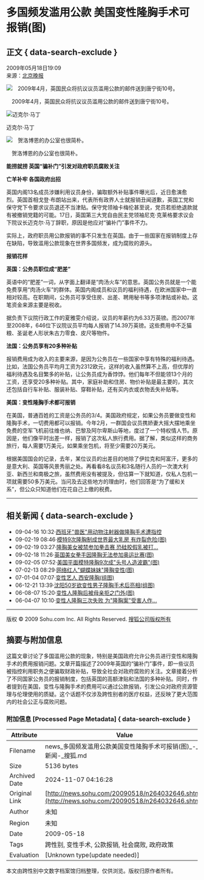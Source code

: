 # 多国频发滥用公款 美国变性隆胸手术可报销(图)

## 正文 { data-search-exclude }


2009年05月18日19:09  
来源：[北京晚报](https://newepaper.bjd.com.cn/bjwb/html/2009-05/18/content_147480.htm)

![　2009年4月，英国民众将抗议议员滥用公款的邮件送到唐宁街10号。](https://photocdn.sohu.com/20090518/Img264032647.jpg)

　2009年4月，英国民众将抗议议员滥用公款的邮件送到唐宁街10号。

![迈克尔·马丁](https://photocdn.sohu.com/20090518/Img264032648.jpg)

迈克尔·马丁

![　贺洛博恩的办公室也很简朴。](https://photocdn.sohu.com/20090518/Img264032649.jpg)

　贺洛博恩的办公室也很简朴。

**能捞就捞 英国“骗补门”引发对政府职员腐败关注**

**亡羊补牢 各国政府出招**

英国内阁13名成员涉嫌利用议员身份，骗取额外补贴事件曝光后，近日愈演愈烈。英国首相戈登·布朗站出来，代表所有政界人士就报销丑闻道歉，英国工党和保守党下令要求议员退还不当津贴。保守党领袖卡梅伦甚至说，党员若拒绝退款就有被撤销党籍的可能。17日，英国第三大党自由民主党领袖尼克·克莱格要求议会下院议长迈克尔·马丁辞职，原因是他应对“骗补门”事件不力。

实际上，政府职员用公款报销的事不只发生在英国。由于一些国家在报销制度上存在缺陷，导致滥用公款现象在世界多国频发，成为腐败的源头。

**报销花样**

**英国：公务员职位成“肥差”**

英语中的“肥差”一词，从字面上翻译是“肉汤火车”的意思。英国公务员就是一个能免费享用“肉汤火车”的群体。英国内阁成员和议员的福利待遇，在欧洲国家中一直相对较高。在职期间，公务员可享受住房、出差、聘用秘书等多项津贴或补助。这笔资金来源主要是税收。

据负责下议院行政工作的夏雅雯介绍说，议员的年薪约为6.33万英镑。而2007年至2008年，646位下议院议员平均每人报销了14.39万英镑。这些费用中不乏猫粮、圣诞老人形状朱古力零食、皮尺等物件。

**法国：公务员享有20多种补贴**

报销费用成为收入的主要来源，是因为公务员在一些国家中享有特殊的福利待遇。比如，法国公务员平均月工资为2312欧元，这样的收入虽然算不上高，但优厚的福利待遇及名目繁多的补贴，让公务员成为香饽饽。他们每年不但能领13个月的工资，还享受20多种补贴。其中，家庭补助和住房、物价补贴是最主要的，其次还包括自行车补贴、服装补贴、穿鞋补贴，还有买内衣或衣物丢失补贴等。

**美国：变性隆胸手术都可报销**

在美国，普通百姓的工资是公务员的3/4。美国政府规定，如果公务员要做变性和隆胸手术，一切费用都可以报销。今年2月，一群国会议员携娇妻大摇大摆地乘坐免费的空军飞机前往维也纳、巴黎及阿尔卑斯山等地，度过了一个特权情人节。原因是，他们像平时出差一样，报销了这次私人旅行费用。据了解，类似这样的商务旅行，每人需要1万美元，如果乘坐包机，将至少需要20万美元。

根据美国国会的记录，去年，某位议员的出差目的地除了伊拉克和阿富汗，更多的是意大利、英国等风景秀丽之处。再看看8名议员和3名随行人员的一次澳大利亚、新西兰和南极之旅，虽然费用没有被提及，但估算一下就知道，仅私人包机一项就需要50多万美元。当问及去这些地方的理由时，他们回答是“为了缓和关系”，但公众只知道他们在花自己上缴的税费。

---

## 相关新闻 { data-search-exclude }

- 09-04-16 10:32·[西班牙"兽医"用动物注射器做隆胸手术遭指控](https://news.sohu.com/20090416/n263422401.shtml)
- 09-02-19 08:46·[模特9次隆胸制成世界最大乳房 有炸裂危险(图)](https://news.sohu.com/20090219/n262332325.shtml)
- 09-02-19 03:27·[隆胸美女被禁参加拳击赛 恐硅胶假乳被打...](https://news.sohu.com/20090219/n262327502.shtml)
- 09-02-18 11:26·[英国美女拳手因隆胸无法参加奥运比赛(图)](https://news.sohu.com/20090218/n262313541.shtml)
- 09-02-05 07:52·[美国平面模特隆胸9次成"头号人造波霸"(图)](https://news.sohu.com/20090205/n262060669.shtml)
- 07-02-13 08:29·[网络红人"蝴蝶妹妹"隆胸变性(图)](https://news.sohu.com/20070213/n248208476.shtml)
- 07-01-04 07:07·[变性艺人 西安隆胸(组图)](https://news.sohu.com/20070104/n247408432.shtml)
- 06-12-21 13:39·[沈阳50岁欲变性男子隆胸手术后亮相(组图)](https://news.sohu.com/20061221/n247182319.shtml)
- 06-08-07 15:20·[变性人隆胸后被母亲拒之门外(图)](https://news.sohu.com/20060807/n244664036.shtml)
- 06-04-07 10:10·[变性人隆胸三次失败 为"隆胸案"受害人作...](https://news.sohu.com/20060407/n242682635.shtml)

---

版权 © 2009 Sohu.com Inc. All Rights Reserved. [搜狐公司版权所有](https://corp.sohu.com/s2007/copyright/)

## 摘要与附加信息

<!-- tcd_abstract -->
这篇文章讨论了多国滥用公款的现象，特别是美国政府允许公务员进行变性和隆胸手术的费用报销问题。文章开篇描述了2009年英国的“骗补门”事件，即一些议员被指控利用职务之便骗取财政补贴，导致全社会对政府腐败的关注。文章接着分析了不同国家公务员的报销制度，包括英国的高额津贴和法国的多种补贴。同时，作者提到在美国，变性与隆胸手术的费用可以通过公款报销，引发公众对政府资源管理与伦理使用的质疑。这个话题不仅涉及跨性别者的医疗权益，还反映了更大范围内的社会公正与腐败问题。
<!-- tcd_abstract_end -->

### 附加信息 [Processed Page Metadata] { data-search-exclude }

| Attribute       | Value                                  |
|-----------------|----------------------------------------|
| Filename        | news_多国频发滥用公款美国变性隆胸手术可报销(图)_-_新闻-_搜狐.md                             |
| Size            | 5136 bytes                           |
| Archived Date   | 2024-11-07 04:16:28                             |
| Original Link   | [http://news.sohu.com/20090518/n264032646.shtml](http://news.sohu.com/20090518/n264032646.shtml)                       |
| Author          | 未知                               |
| Region          | 未知                               |
| Date            | 2009-05-18                                 |
| Tags            | 跨性别, 变性手术, 公款报销, 社会腐败, 政府政策                                 |
| Evaluation            | [Unknown type(update needed)]                                 |
<!-- tcd_table_end -->

本文由跨性别中文数字档案馆归档整理，仅供浏览。版权归原作者所有。

